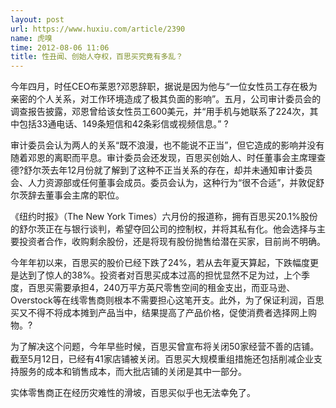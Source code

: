 ```yaml
---
layout: post
url: https://www.huxiu.com/article/2390
name: 虎嗅
time: 2012-08-06 11:06
title: 性丑闻、创始人夺权，百思买究竟有多乱？
---
```

今年四月，时任CEO布莱恩?邓恩辞职，据说是因为他与“一位女性员工存在极为亲密的个人关系，对工作环境造成了极其负面的影响”。五月，公司审计委员会的调查报告披露，邓恩曾给该女性员工600美元，并“用手机与她联系了224次，其中包括33通电话、149条短信和42条彩信或视频信息。” ?

审计委员会认为两人的关系“既不浪漫，也不能说不正当”，但它造成的影响并没有随着邓恩的离职而平息。审计委员会还发现，百思买创始人、时任董事会主席理查德?舒尔茨去年12月份就了解到了这种不正当关系的存在，却并未通知审计委员会、人力资源部或任何董事会成员。委员会认为，这种行为“很不合适”，并敦促舒尔茨辞去董事会主席的职位。

《纽约时报》（The New York Times）六月份的报道称，拥有百思买20.1%股份的舒尔茨正在与银行谈判，希望夺回公司的控制权，并将其私有化。他会选择与主要投资者合作，收购剩余股份，还是将现有股份抛售给潜在买家，目前尚不明确。

今年年初以来，百思买的股价已经下跌了24%，若从去年夏天算起，下跌幅度更是达到了惊人的38%。投资者对百思买成本过高的担忧显然不足为过，上个季度，百思买需要承担4，240万平方英尺零售空间的租金支出，而亚马逊、Overstock等在线零售商则根本不需要担心这笔开支。此外，为了保证利润，百思买又不得不将成本摊到产品当中，结果提高了产品价格，促使消费者选择网上购物。?

为了解决这个问题，今年早些时候，百思买曾宣布将关闭50家经营不善的店铺。截至5月12日，已经有41家店铺被关闭。百思买大规模重组措施还包括削减企业支持服务的成本和销售成本，而大批店铺的关闭是其中一部分。

实体零售商正在经历灾难性的滑坡，百思买似乎也无法幸免了。


